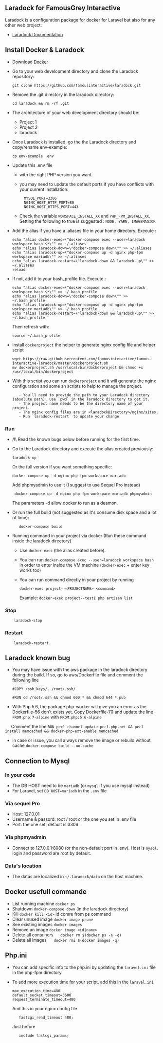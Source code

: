 ## Laradock for FamousGrey Interactive

   Laradock is a configuration package for docker for Laravel but also for any other web project:
   - [Laradock Documentation](http://laradock.io/)

## Install Docker & Laradock

   - Download [Docker](https://www.docker.com/docker-mac)
   - Go to your web development directory and clone the Laradock repository:

         git clone https://github.com/famousinteractive/laradock.git

   - Remove the .git directory in the laradock directory:

         cd laradock && rm -rf .git

   - The architecture of your web development directory should be:
        + Project 1
        + Project 2
        + laradock

   - Once Laradock is installed, go the the Laradock directory and copy/rename env-example:

         cp env-example .env

   - Update this .env file 
   
        - with the right PHP version you want. 
        - you may need to update the default ports if you have conflicts with your current installation:

                MYSQL_PORT=3306 
                NGINX_HOST_HTTP_PORT=80
                NGINX_HOST_HTTPS_PORT=443
   
        - Check the variable `WORSPACE_INSTALL_XX` and `PHP_FPM_INSTALL_XX`. Setting the following to true is suggested : `NODE, YARN, IMAGEMAGICK`

   - Add the alias if you have a .aliases file in your home directory. Execute :

         echo "alias docker-exec=\"docker-compose exec --user=laradock workspace bash $*\"" >> ~/.aliases
         echo "alias laradock-down=\"docker-compose down\"" >> ~/.aliases
         echo "alias laradock-up=\"docker-compose up -d nginx php-fpm workspace mariadb\"" >> ~/.aliases
         echo "alias laradock-restart=\"laradock-down && laradock-up\"" >> ~/.aliases
         reload

   - If not, add it to your bash_profile file. Execute : 

         echo "alias docker-exec=\"docker-compose exec --user=laradock workspace bash $*\"" >> ~/.bash_profile
         echo "alias laradock-down=\"docker-compose down\"" >> ~/.bash_profile
         echo "alias laradock-up=\"docker-compose up -d nginx php-fpm workspace mariadb\"" >> ~/.bash_profile
         echo "alias laradock-restart=\"laradock-down && laradock-up\"" >> ~/.bash_profile

        Then refresh with:

         source ~/.bash_profile

   - Install `dockerproject` the helper to generate nginx config file and helper script

         wget https://raw.githubusercontent.com/famousinteractive/famous-interactive-laradock/master/dockerproject.sh
         mv dockerproject.sh /usr/local/bin/dockerproject && chmod +x /usr/local/bin/dockerproject


   - With this script you can run `dockerproject` and it will generate the nginx configuration and some sh scripts to help to manage the project.
                
            - You'll need to provide the path to your Laradock directory (absolute path). Use `pwd` in the laradock directory to get it.
            - The project name needs to be the directory name of your project.
            - The nginx config files are in <laradockDirectory>/nginx/sites. 
            - Run `laradock-restart` to update your change

### Run
   - /!\ Read the known bugs below before running for the first time.
   - Go to the Laradock directory and execute the alias created previously:
   
         laradock-up
         
      Or the full version if you want something specific: 

         docker-compose up -d nginx php-fpm workspace mariadb

      Add phpmyadmin to use it (I suggest to use Sequel Pro instead)

          docker-compose up -d nginx php-fpm workspace mariadb phpmyadmin

      The parameters -d allow docker to run as a deamon.      

   - Or run the full build (not suggested as it's consume disk space and a lot of time):

            docker-compose build

   - Running command in your project via docker (Run these command inside the laradock directory)
        - Use `docker-exec` (the alias created before).
        - You can run `docker-compose exec --user=laradock workspace bash` in order to enter inside the VM machine (`docker-exec` + enter key works too)
        - You can run command directly in your project by running

            `docker-exec project--<PROJECTNAME> <command>`

            Example: `docker-exec project--test1 php artisan list`
            
   ### Stop
   
        laradock-stop
        
   ### Restart
        
        laradock-restart              

## Laradock known bug
   - You may have issue with the aws package in the laradock directory during the build. If so, go to aws/Dockerfile file and comment the following line

        `#COPY /ssh_keys/. /root/.ssh/`

        `#RUN cd /root/.ssh && chmod 600 * && chmod 644 *.pub`

   - With Php 5.6, the package php-worker will give you an error as the Dockerfile-56 don't exists yet. Copy Dockerfile-70 and update the line `FROM:php:7-alpine` with `FROM:php:5.6-alpine`

      Comment the line `RUN pecl channel-update pecl.php.net && pecl install memcached && docker-php-ext-enable memcached`

   - In case or issue, you call always remove the image or rebuild without cache `docker-compose build --no-cache`

## Connection to Mysql

   ### In your code

   - The DB HOST need to be `mariadb` (or `mysql` if you use mysql instead)
   - For Laravel, set `DB_HOST=mariadb` in the `.env` file

   ### Via sequel Pro

   - Host: 127.0.01
   - Username & passord: root / root or the one you set in .env file
   - Port: the one set, default is 3306

   ### Via phpmyadmin

   - Connect to 127.0.0.1:8080 (or the non-default port in .env). Host is `mysql`. login and password are root by default.
 
   ### Data's location

   - The datas are localized in `~/.laradock/data` on the host machine.
          
## Docker usefull commande

   - List running machine `docker ps`
   - Shutdown `docker-compose down` (in the laradock directory)
   - Kill `docker kill <id>` id comre from ps command
   - Clear unused image `docker image prune`
   - See existing images `docker images`
   - Remove an image `docker image <id|name>`
   - Delete all containers
      `docker rm $(docker ps -a -q)`
   - Delete all images
      `docker rmi $(docker images -q)`

## Php.ini

   - You can add specific info to the php.ini by updating the `laravel.ini` file in the php-fpm directory.
   - To add more execution time for your script, add this in the `laravel.ini`

         max_execution_time=480
         default_socket_timeout=3600
         request_terminate_timeout=480

        And this in your nginx config file

            fastcgi_read_timeout 480;

        Just before

            include fastcgi_params;
